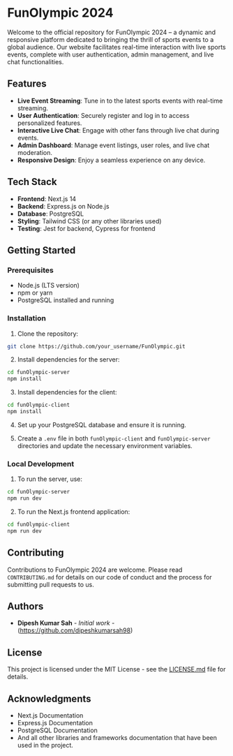 # FunOlympic 2024

Welcome to the official repository for FunOlympic 2024 – a dynamic and responsive platform dedicated to bringing the thrill of sports events to a global audience. Our website facilitates real-time interaction with live sports events, complete with user authentication, admin management, and live chat functionalities.

## Features

- **Live Event Streaming**: Tune in to the latest sports events with real-time streaming.
- **User Authentication**: Securely register and log in to access personalized features.
- **Interactive Live Chat**: Engage with other fans through live chat during events.
- **Admin Dashboard**: Manage event listings, user roles, and live chat moderation.
- **Responsive Design**: Enjoy a seamless experience on any device.

## Tech Stack

- **Frontend**: Next.js 14
- **Backend**: Express.js on Node.js
- **Database**: PostgreSQL
- **Styling**: Tailwind CSS (or any other libraries used)
- **Testing**: Jest for backend, Cypress for frontend 

## Getting Started

### Prerequisites

- Node.js (LTS version)
- npm or yarn
- PostgreSQL installed and running

### Installation

1. Clone the repository:
```bash
git clone https://github.com/your_username/FunOlympic.git
```

2. Install dependencies for the server:
```bash
cd funOlympic-server
npm install
```

3. Install dependencies for the client:
```bash
cd funOlympic-client
npm install
```

4. Set up your PostgreSQL database and ensure it is running.

5. Create a `.env` file in both `funOlympic-client` and `funOlympic-server` directories and update the necessary environment variables.

### Local Development

1. To run the server, use:
```bash
cd funOlympic-server
npm run dev
```

2. To run the Next.js frontend application:
```bash
cd funOlympic-client
npm run dev
```

## Contributing

Contributions to FunOlympic 2024 are welcome. Please read `CONTRIBUTING.md` for details on our code of conduct and the process for submitting pull requests to us.

## Authors

- **Dipesh Kumar Sah** - *Initial work* - (https://github.com/dipeshkumarsah98)

## License

This project is licensed under the MIT License - see the [LICENSE.md](LICENSE) file for details.

## Acknowledgments

- Next.js Documentation
- Express.js Documentation
- PostgreSQL Documentation
- And all other libraries and frameworks documentation that have been used in the project.

